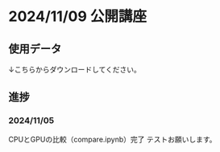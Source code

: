 # 2024/11/09 公開講座

## 使用データ
↓こちらからダウンロードしてください。

## 進捗
### 2024/11/05
CPUとGPUの比較（compare.ipynb）完了
テストお願いします。